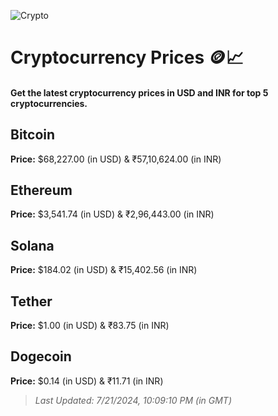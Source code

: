 
![Crypto](https://www.techguide.com.au/wp-content/uploads/2020/11/crypto3.jpeg)

# Cryptocurrency Prices 🪙📈

#### Get the latest cryptocurrency prices in USD and INR for top 5 cryptocurrencies.

## Bitcoin

**Price:** $68,227.00 (in USD) & ₹57,10,624.00 (in INR)

## Ethereum

**Price:** $3,541.74 (in USD) & ₹2,96,443.00 (in INR)

## Solana

**Price:** $184.02 (in USD) & ₹15,402.56 (in INR)

## Tether

**Price:** $1.00 (in USD) & ₹83.75 (in INR)

## Dogecoin

**Price:** $0.14 (in USD) & ₹11.71 (in INR)

> _Last Updated: 7/21/2024, 10:09:10 PM (in GMT)_
